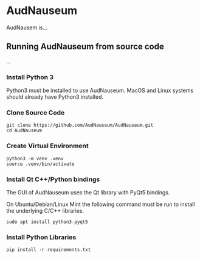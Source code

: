 # AudNauseum

AudNausem is...


## Running AudNauseum from source code

...

### Install Python 3

Python3 must be installed to use AudNauseum. MacOS and Linux systems should already have Python3 installed.

### Clone Source Code

```
git clone https://github.com/AudNauseum/AudNauseum.git
cd AudNauseum
```

### Create Virtual Environment

```
python3 -m venv .venv
source .venv/bin/activate
```

### Install Qt C++/Python bindings

The GUI of AudNauseum uses the Qt library with PyQt5 bindings.

On Ubuntu/Debian/Linux Mint the following command must be run to install the underlying C/C++ libraries.

```
sudo apt install python3-pyqt5
```

### Install Python Libraries

```
pip install -r requirements.txt
```
